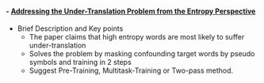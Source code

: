 #### - [Addressing the Under-Translation Problem from the Entropy Perspective](http://www.nlpr.ia.ac.cn/cip/ZongPublications/2019/2019-ZhaoYang-AAAI.pdf)
- Brief Description and Key points
  + The paper claims that high entropy words are most likely to suffer under-translation
  + Solves the problem by masking confounding target words by pseudo symbols and training in 2 steps
  + Suggest Pre-Training, Multitask-Training or Two-pass method.
